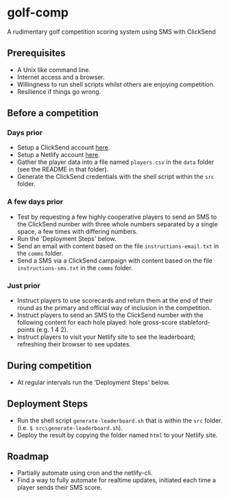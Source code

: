 # golf-comp

A rudimentary golf competition scoring system using SMS with ClickSend

## Prerequisites

* A Unix like command line.
* Internet access and a browser.
* Willingness to run shell scripts whilst others are enjoying competition.
* Resilience if things go wrong.


## Before a competition

### Days prior

* Setup a ClickSend account [here](https://clicksend.com).
* Setup a Netlify account [here](https://netlify.com).
* Gather the player data into a file named `players.csv` in the `data` folder (see the README in that folder).
* Generate the ClickSend credentials with the shell script within the `src` folder.

### A few days prior

* Test by requesting a few highly cooperative players to send an SMS to the ClickSend number with three whole numbers separated by a single space, a few times with differing numbers.
* Run the 'Deployment Steps' below.
* Send an email with content based on the file `instructions-email.txt` in the `comms` folder.
* Send a SMS via a ClickSend campaign with content based on the file `instructions-sms.txt` in the `comms` folder.

### Just prior

* Instruct players to use scorecards and return them at the end of their round as the primary and official way of inclusion in the competition.
* Instruct players to send an SMS to the ClickSend number with the following content for each hole played: hole gross-score stableford-points (e.g. 1 4 2).
* Instruct players to visit your Netlify site to see the leaderboard; refreshing their browser to see updates.

## During competition

* At regular intervals run the 'Deployment Steps' below.

## Deployment Steps

* Run the shell script `generate-leaderboard.sh` that is within the `src` folder. (i.e. `$ src\generate-leaderboard.sh`).
* Deploy the result by copying the folder named `html` to your Netlify site.

## Roadmap

* Partially automate using cron and the netlify-cli.
* Find a way to fully automate for realtime updates, initiated each time a player sends their SMS score.

